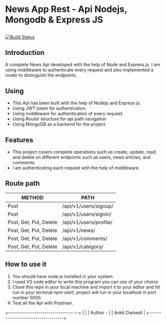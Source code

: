 # News App Rest - Api Nodejs, Mongodb & Express JS
##

[![Build Status](https://travis-ci.org/anksji/NewsApp-RestApi.svg?branch=main)](https://travis-ci.org/anksji/NewsApp-RestApi)

## Introduction
A complete News Api developed with the help of Node and Express js. I am using middleware to authenticate every request and also implemented a router to distinguish the endpoints.

## Using
- This Api has been built with the help of Nodejs and Express js.
- Using JWT token for authentication. 
- Using middleware for authentication of every request.
- Using Router structure for api path navigation
- Using MongoDB as a backend for the project.


## Features
- This project covers complete operations such as create, update, read, and delete on different endpoints such as users, news articles, and comments.
- I am authenticating each request with the help of middleware.

## Route path 

| METHOD | PATH |
| ------ | ------ |
| Post | /api/v1/users/signup/ |
| Post | /api/v1/users/signin/ |
| Post, Get, Put, Delete | /api/v1/users/profile/ |
| Post, Get, Put, Delete  | /api/v1/news/ |
| Post, Get, Put, Delete  | /api/v1/comments/ |
| Post, Get, Put, Delete  | /api/v1/category/ |


## How to use it

1. You should have node js installed in your system.
2. I used VS code editor to write this program you can use of your choice.
3. Clone this repo in your local machine and import it to your editor and hit run in your terminal _npm start_, project will run in your localhost in port number 5000. 
4. Test all the Api with Postman.



+-----------------------------------+
|                                   |
|          Author    -              |
|   Ankit Dwivedi                   |
+-----------------------------------+